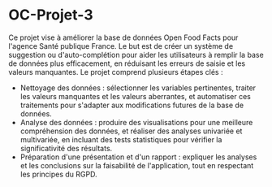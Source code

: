 # OC-Projet-3
Ce projet vise à améliorer la base de données Open Food Facts pour l'agence Santé publique France. Le but est de créer un système de suggestion ou d'auto-complétion pour aider les utilisateurs à remplir la base de données plus efficacement, en réduisant les erreurs de saisie et les valeurs manquantes. Le projet comprend plusieurs étapes clés :

 - Nettoyage des données : sélectionner les variables pertinentes, traiter les valeurs manquantes et les valeurs aberrantes, et automatiser ces traitements pour s'adapter aux modifications futures de la base de données.
 -  Analyse des données : produire des visualisations pour une meilleure compréhension des données, et réaliser des analyses univariée et multivariée, en incluant des tests statistiques pour vérifier la significativité des résultats.
 - Préparation d'une présentation et d'un rapport : expliquer les analyses et les conclusions sur la faisabilité de l'application, tout en respectant les principes du RGPD.
